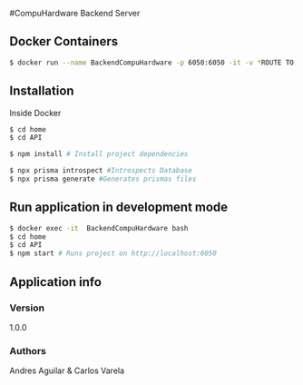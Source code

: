 #CompuHardware Backend Server

## Docker Containers
```bash
$ docker run --name BackendCompuHardware -p 6050:6050 -it -v *ROUTE TO REPO*\PR-DI2021-ECommerce\API\:/home/API/ node:12 bash
```

## Installation
Inside Docker

```bash
$ cd home
$ cd API
```

```bash
$ npm install # Install project dependencies
```

```bash
$ npx prisma introspect #Introspects Database
$ npx prisma generate #Generates prismas files
```

## Run application in development mode

```bash
$ docker exec -it  BackendCompuHardware bash
$ cd home
$ cd API
$ npm start # Runs project on http://localhost:6050
```

## Application info

### Version

1.0.0

### Authors

Andres Aguilar & Carlos Varela





